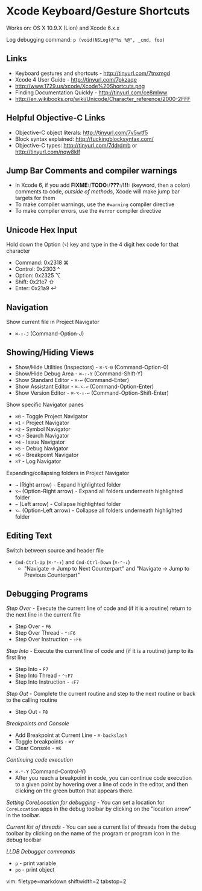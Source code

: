 # Xcode Keyboard/Gesture Shortcuts #

Works on: OS X 10.9.X (Lion) and Xcode 6.x.x

Log debugging command: `p (void)NSLog(@"%s %@", _cmd, foo)`

## Links ##
- Keyboard gestures and shortcuts - http://tinyurl.com/7tnxmgd
- Xcode 4 User Guide - http://tinyurl.com/7pkzaqe
- http://www.1729.us/xcode/Xcode%20Shortcuts.png
- Finding Documentation Quickly - http://tinyurl.com/ce8mlww
- http://en.wikibooks.org/wiki/Unicode/Character_reference/2000-2FFF

## Helpful Objective-C Links ##
- Objective-C object literals: http://tinyurl.com/7v5wtf5
- Block syntax explained: http://fuckingblocksyntax.com/
- Objective-C types: http://tinyurl.com/7ddrdmb or http://tinyurl.com/nqw8klf

## Jump Bar Comments and compiler warnings ##
- In Xcode 6, if you add **FIXME:**/**TODO:**/**???:**/**!!!:** (keyword,
  then a colon) comments to code, _outside of methods_, Xcode will make jump
  bar targets for them
- To make compiler warnings, use the `#warning` compiler directive
- To make compiler errors, use the `#error` compiler directive

## Unicode Hex Input ##
Hold down the Option (`⌥`) key and type in the 4 digit hex code for that
character
- Command: 0x2318 ⌘
- Control: 0x2303 ^
- Option:  0x2325 ⌥
- Shift:   0x21e7 ⇧
- Enter:   0x21a9 ↩

## Navigation ##
Show current file in Project Navigator
- `⌘-⇧-J` (Command-Option-J)

## Showing/Hiding Views ##
- Show/Hide Utilities (Inspectors) - `⌘-⌥-0` (Command-Option-0)
- Show/Hide Debug Area - `⌘-⇧-Y` (Command-Shift-Y)
- Show Standard Editor - `⌘-↩` (Command-Enter)
- Show Assistant Editor - `⌘-⌥-↩` (Command-Option-Enter)
- Show Version Editor - `⌘-⌥-⇧-↩` (Command-Option-Shift-Enter)

Show specific Navigator panes
- `⌘0` - Toggle Project Navigator
- `⌘1` - Project Navigator
- `⌘2` - Symbol Navigator
- `⌘3` - Search Navigator
- `⌘4` - Issue Navigator
- `⌘5` - Debug Navigator
- `⌘6` - Breakpoint Navigator
- `⌘7` - Log Navigator

Expanding/collapsing folders in Project Navigator
- `→` (Right arrow) - Expand highlighted folder
- `⌥→` (Option-Right arrow) - Expand all folders underneath highlighted folder
- `←` (Left arrow) - Collapse highlighted folder
- `⌥←` (Option-Left arrow) - Collapse all folders underneath highlighted folder

## Editing Text ##
Switch between source and header file
- `Cmd-Ctrl-Up` (`⌘-⌃-↑`) and `Cmd-Ctrl-Down` (`⌘-⌃-↓`)
  - "Navigate -> Jump to Next Counterpart" and "Navigate -> Jump to Previous
    Counterpart"

## Debugging Programs ##
_Step Over_ - Execute the current line of code and (if it is a routine) return
to the next line in the current file
- Step Over - `F6`
- Step Over Thread - `⌃⇧F6`
- Step Over Instruction - `⇧F6`

_Step Into_ - Execute the current line of code and (if it is a routine) jump
to its first line
- Step Into - `F7`
- Step Into Thread - `⌃⇧F7`
- Step Into Instruction - `⇧F7`

_Step Out_ - Complete the current routine and step to the next routine or back
to the calling routine
- Step Out - `F8`

_Breakpoints and Console_
- Add Breakpoint at Current Line - `⌘-backslash`
- Toggle breakpoints - `⌘Y`
- Clear Console - `⌘K`

_Continuing code execution_ 
- `⌘-⌃-Y` (Command-Control-Y)
- After you reach a breakpoint in code, you can continue code execution to a
  given point by hovering over a line of code in the editor, and then clicking
  on the green button that appears there.

_Setting CoreLocation for debugging_ - You can set a location for
`CoreLocation` apps in the debug toolbar by clicking on the "location arrow"
in the toolbar.

_Current list of threads_ - You can see a current list of threads from the
debug toolbar by clicking on the name of the program or program icon in the
debug toolbar

_LLDB Debugger commands_ 
- `p` - print variable
- `po` - print object

vim: filetype=markdown shiftwidth=2 tabstop=2
